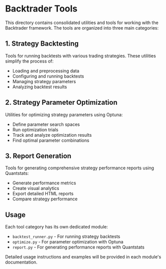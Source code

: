# Backtrader Tools

This directory contains consolidated utilities and tools for working with the Backtrader framework. The tools are organized into three main categories:

## 1. Strategy Backtesting
Tools for running backtests with various trading strategies. These utilities simplify the process of:
- Loading and preprocessing data
- Configuring and running backtests
- Managing strategy parameters
- Analyzing backtest results

## 2. Strategy Parameter Optimization
Utilities for optimizing strategy parameters using Optuna:
- Define parameter search spaces
- Run optimization trials
- Track and analyze optimization results
- Find optimal parameter combinations

## 3. Report Generation
Tools for generating comprehensive strategy performance reports using Quantstats:
- Generate performance metrics
- Create visual analytics
- Export detailed HTML reports
- Compare strategy performance

## Usage
Each tool category has its own dedicated module:
- `backtest_runner.py` - For running strategy backtests
- `optimize.py` - For parameter optimization with Optuna
- `report.py` - For generating performance reports with Quantstats

Detailed usage instructions and examples will be provided in each module's documentation.
